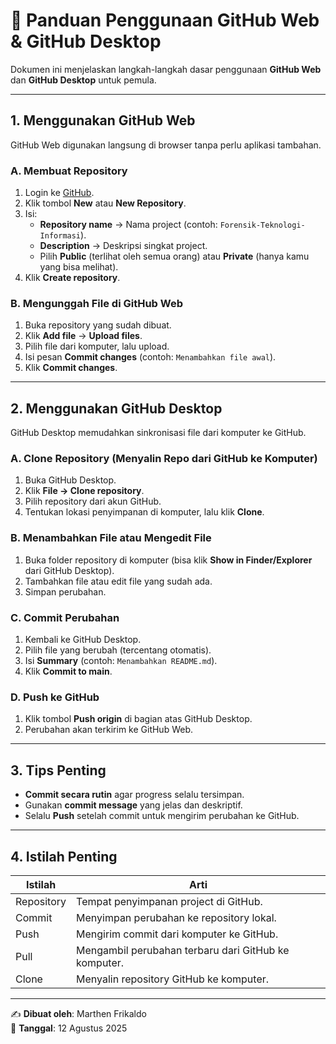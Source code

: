 # 📘 Panduan Penggunaan GitHub Web & GitHub Desktop

Dokumen ini menjelaskan langkah-langkah dasar penggunaan **GitHub Web** dan **GitHub Desktop** untuk pemula.

---

## 1. Menggunakan GitHub Web
GitHub Web digunakan langsung di browser tanpa perlu aplikasi tambahan.

### A. Membuat Repository
1. Login ke [GitHub](https://github.com).
2. Klik tombol **New** atau **New Repository**.
3. Isi:
   - **Repository name** → Nama project (contoh: `Forensik-Teknologi-Informasi`).
   - **Description** → Deskripsi singkat project.
   - Pilih **Public** (terlihat oleh semua orang) atau **Private** (hanya kamu yang bisa melihat).
4. Klik **Create repository**.

### B. Mengunggah File di GitHub Web
1. Buka repository yang sudah dibuat.
2. Klik **Add file** → **Upload files**.
3. Pilih file dari komputer, lalu upload.
4. Isi pesan **Commit changes** (contoh: `Menambahkan file awal`).
5. Klik **Commit changes**.

---

## 2. Menggunakan GitHub Desktop
GitHub Desktop memudahkan sinkronisasi file dari komputer ke GitHub.

### A. Clone Repository (Menyalin Repo dari GitHub ke Komputer)
1. Buka GitHub Desktop.
2. Klik **File → Clone repository**.
3. Pilih repository dari akun GitHub.
4. Tentukan lokasi penyimpanan di komputer, lalu klik **Clone**.

### B. Menambahkan File atau Mengedit File
1. Buka folder repository di komputer (bisa klik **Show in Finder/Explorer** dari GitHub Desktop).
2. Tambahkan file atau edit file yang sudah ada.
3. Simpan perubahan.

### C. Commit Perubahan
1. Kembali ke GitHub Desktop.
2. Pilih file yang berubah (tercentang otomatis).
3. Isi **Summary** (contoh: `Menambahkan README.md`).
4. Klik **Commit to main**.

### D. Push ke GitHub
1. Klik tombol **Push origin** di bagian atas GitHub Desktop.
2. Perubahan akan terkirim ke GitHub Web.

---

## 3. Tips Penting
- **Commit secara rutin** agar progress selalu tersimpan.
- Gunakan **commit message** yang jelas dan deskriptif.
- Selalu **Push** setelah commit untuk mengirim perubahan ke GitHub.

---

## 4. Istilah Penting
| Istilah     | Arti                                                                 |
|-------------|----------------------------------------------------------------------|
| Repository  | Tempat penyimpanan project di GitHub.                                |
| Commit      | Menyimpan perubahan ke repository lokal.                             |
| Push        | Mengirim commit dari komputer ke GitHub.                             |
| Pull        | Mengambil perubahan terbaru dari GitHub ke komputer.                 |
| Clone       | Menyalin repository GitHub ke komputer.                              |

---

✍️ **Dibuat oleh**: Marthen Frikaldo  
📅 **Tanggal**: 12 Agustus 2025
